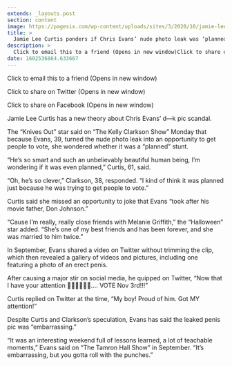 ```yaml
--- 
extends: _layouts.post 
section: content 
image: https://pagesix.com/wp-content/uploads/sites/3/2020/10/jamie-lee-curtis-chris-evans.jpg?quality=90&strip=all&w=1200 
title: > 
  Jamie Lee Curtis ponders if Chris Evans’ nude photo leak was ‘planned’ 
description: > 
  Click to email this to a friend (Opens in new window)Click to share on Twitter (Opens in new window)Click to share on Facebook (Opens in new window)Jamie Lee Curtis has a new theory about Chris Evans’ d—k pic scandal.The “Knives Out” star said on “The Kelly Clarkson Show” Monday that because Evans, 39, turned the nude photo leak into an opportunity to get people to vote, she wondered whether it was a “planned” stunt.“He’s so smart and such an unbelievably beautiful human being, I’m wondering if it was even planned,” Curtis, 61, said.After causing a major stir on social media, he quipped on Twitter, “Now that I have your attention 🤦🏻‍♂️🤷🏻‍♂️….!”Curtis replied on Twitter at the time, “My boy! 
date: 1602536864.633667 
--- 
```

Click to email this to a friend (Opens in new window)

Click to share on Twitter (Opens in new window)

Click to share on Facebook (Opens in new window)

Jamie Lee Curtis has a new theory about Chris Evans’ d—k pic scandal.

The “Knives Out” star said on “The Kelly Clarkson Show” Monday that because Evans, 39, turned the nude photo leak into an opportunity to get people to vote, she wondered whether it was a “planned” stunt.

“He’s so smart and such an unbelievably beautiful human being, I’m wondering if it was even planned,” Curtis, 61, said.

“Oh, he’s so clever,” Clarkson, 38, responded. “I kind of think it was planned just because he was trying to get people to vote.”

Curtis said she missed an opportunity to joke that Evans “took after his movie father, Don Johnson.”

“Cause I’m really, really close friends with Melanie Griffith,” the “Halloween” star added. “She’s one of my best friends and has been forever, and she was married to him twice.”

In September, Evans shared a video on Twitter without trimming the clip, which then revealed a gallery of videos and pictures, including one featuring a photo of an erect penis.

After causing a major stir on social media, he quipped on Twitter, “Now that I have your attention 🤦🏻‍♂️🤷🏻‍♂️…. VOTE Nov 3rd!!!”

Curtis replied on Twitter at the time, “My boy! Proud of him. Got MY attention!”

Despite Curtis and Clarkson’s speculation, Evans has said the leaked penis pic was “embarrassing.”

“It was an interesting weekend full of lessons learned, a lot of teachable moments,” Evans said on “The Tamron Hall Show” in September. “It’s embarrassing, but you gotta roll with the punches.”